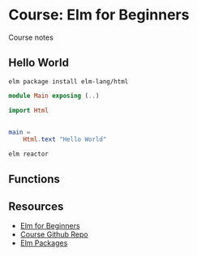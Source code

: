 # Course: Elm for Beginners

Course notes

## Hello World

```
elm package install elm-lang/html
```

```elm
module Main exposing (..)

import Html


main =
    Html.text "Hello World"
```

```
elm reactor
```

## Functions



## Resources

* [Elm for Beginners](http://courses.knowthen.com/courses/elm-for-beginners)
* [Course Github Repo](https://github.com/knowthen/elm)
* [Elm Packages](http://package.elm-lang.org/)
